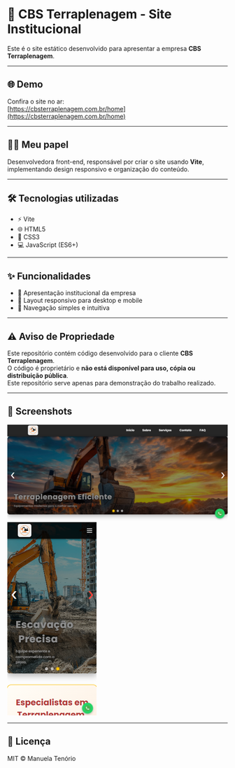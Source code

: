 # 🚜 CBS Terraplenagem - Site Institucional

Este é o site estático desenvolvido para apresentar a empresa **CBS Terraplenagem**.

---

## 🌐 Demo

Confira o site no ar:  
[https://cbsterraplenagem.com.br/home](https://cbsterraplenagem.com.br/home)

---

## 👩‍💻 Meu papel

Desenvolvedora front-end, responsável por criar o site usando **Vite**, implementando design responsivo e organização do conteúdo.

---

## 🛠️ Tecnologias utilizadas

- ⚡ Vite  
- 🌐 HTML5  
- 🎨 CSS3  
- 💻 JavaScript (ES6+)

---

## ✨ Funcionalidades

- 🏢 Apresentação institucional da empresa  
- 📱 Layout responsivo para desktop e mobile  
- 🔗 Navegação simples e intuitiva

---

## ⚠️ Aviso de Propriedade

Este repositório contém código desenvolvido para o cliente **CBS Terraplenagem**.  
O código é proprietário e **não está disponível para uso, cópia ou distribuição pública**.  
Este repositório serve apenas para demonstração do trabalho realizado.

---

## 📸 Screenshots

![Home Desktop](screenshots/home-desktop.png)  
![Home Mobile](screenshots/home-mobile.png)

---

## 📄 Licença

MIT © Manuela Tenório
